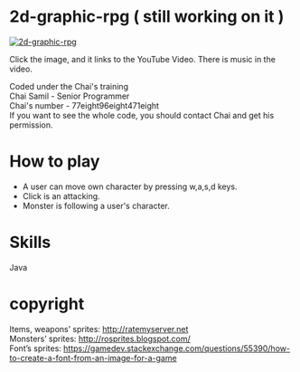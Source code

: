 # 2d-graphic-rpg ( still working on it )
[![2d-graphic-rpg](https://img.youtube.com/vi/nyLiwokZ3MY/0.jpg)](https://www.youtube.com/watch?v=nyLiwokZ3MY)

Click the image, and it links to the YouTube Video. There is music in the video. <br />

Coded under the Chai's training<br />
Chai Samil - Senior Programmer<br />
Chai's number - 77eight96eight471eight<br />
If you want to see the whole code, you should contact Chai and get his permission.<br />

# How to play
* A user can move own character by pressing w,a,s,d keys.
* Click is an attacking.
* Monster is following a user's character.

# Skills
Java

# copyright
Items, weapons’ sprites:
http://ratemyserver.net<br />
Monsters’ sprites:
http://rosprites.blogspot.com/<br />
Font’s sprites:
https://gamedev.stackexchange.com/questions/55390/how-to-create-a-font-from-an-image-for-a-game<br />
